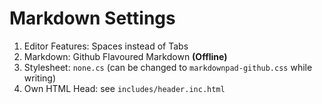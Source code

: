 # Markdown Settings 

1. Editor Features: Spaces instead of Tabs
2. Markdown: Github Flavoured Markdown **(Offline)**
3. Stylesheet: `none.cs` (can be changed to `markdownpad-github.css` while writing)
4. Own HTML Head: see `includes/header.inc.html`
